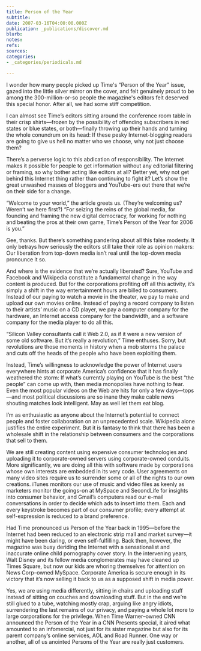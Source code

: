 ```yaml
---
title: Person of the Year
subtitle: 
date: 2007-03-16T04:00:00.000Z
publication: _publications/discover.md
blurb: 
notes: 
refs: 
sources: 
categories:
- _categories/periodicals.md

---
```

I wonder how many people picked up Time's “Person of the Year” issue, gazed into the little silver mirror on the cover, and felt genuinely proud to be among the 300-million-or-so people the magazine's editors felt deserved this special honor. After all, we had some stiff competition.

I can almost see Time’s editors sitting around the conference room table in their crisp shirts—frozen by the possibility of offending subscribers in red states or blue states, or both—finally throwing up their hands and turning the whole conundrum on its head: If these pesky Internet-blogging readers are going to give us hell no matter who we choose, why not just choose them?

There’s a perverse logic to this abdication of responsibility. The Internet makes it possible for people to get information without any editorial filtering or framing, so why bother acting like editors at all? Better yet, why not get behind this Internet thing rather than continuing to fight it? Let’s show the great unwashed masses of bloggers and YouTube-ers out there that we’re on their side for a change.

“Welcome to your world,” the article greets us. (They’re welcoming us? Weren’t we here first?) “For seizing the reins of the global media, for founding and framing the new digital democracy, for working for nothing and beating the pros at their own game, Time’s Person of the Year for 2006 is you.”

Gee, thanks. But there’s something pandering about all this false modesty. It only betrays how seriously the editors still take their role as opinion makers: Our liberation from top-down media isn’t real until the top-down media pronounce it so.

And where is the evidence that we’re actually liberated? Sure, YouTube and Facebook and Wikipedia constitute a fundamental change in the way content is produced. But for the corporations profiting off all this activity, it’s simply a shift in the way entertainment hours are billed to consumers. Instead of our paying to watch a movie in the theater, we pay to make and upload our own movies online. Instead of paying a record company to listen to their artists’ music on a CD player, we pay a computer company for the hardware, an Internet access company for the bandwidth, and a software company for the media player to do all this.

“Silicon Valley consultants call it Web 2.0, as if it were a new version of some old software. But it’s really a revolution,” Time enthuses. Sorry, but revolutions are those moments in history when a mob storms the palace and cuts off the heads of the people who have been exploiting them.

Instead, Time’s willingness to acknowledge the power of Internet users everywhere hints at corporate America’s confidence that it has finally weathered the storm: If what’s currently playing on YouTube is the best “the people” can come up with, then media monopolies have nothing to fear. Even the most popular videos on the Web are hits for only a few days—tops—and most political discussions are so inane they make cable news shouting matches look intelligent. May as well let them eat blog.

I’m as enthusiastic as anyone about the Internet’s potential to connect people and foster collaboration on an unprecedented scale. Wikipedia alone justifies the entire experiment. But it is fantasy to think that there has been a wholesale shift in the relationship between consumers and the corporations that sell to them.

We are still creating content using expensive consumer technologies and uploading it to corporate-owned servers using corporate-owned conduits. More significantly, we are doing all this with software made by corporations whose own interests are embedded in its very code. User agreements on many video sites require us to surrender some or all of the rights to our own creations. iTunes monitors our use of music and video files as keenly as marketers monitor the goings-on at MySpace and SecondLife for insights into consumer behavior, and Gmail’s computers read our e-mail conversations in order to decide which ads to insert into them. Each and every keystroke becomes part of our consumer profile; every attempt at self-expression is reduced to a brand preference.

Had Time pronounced us Person of the Year back in 1995—before the Internet had been reduced to an electronic strip mall and market survey—it might have been daring, or even self-fulfilling. Back then, however, the magazine was busy deriding the Internet with a sensationalist and inaccurate online child pornography cover story. In the intervening years, Walt Disney and its fellow media conglomerates may have cleaned up Times Square, but now our kids are whoring themselves for attention on News Corp–owned MySpace. Corporate America is secure enough in its victory that it’s now selling it back to us as a supposed shift in media power.

Yes, we are using media differently, sitting in chairs and uploading stuff instead of sitting on couches and downloading stuff. But in the end we’re still glued to a tube, watching mostly crap, arguing like angry idiots, surrendering the last remains of our privacy, and paying a whole lot more to large corporations for the privilege. When Time Warner–owned CNN announced the Person of the Year in a CNN Presents special, it aired what amounted to an infomercial, not just for its sister magazine but also for its parent company’s online services, AOL and Road Runner. One way or another, all of us anointed Persons of the Year are really just customers.